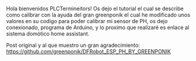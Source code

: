Hola bienvenidos PLCTermineitors! Os dejo el tutorial el cual se describe como calibrar con la ayuda del gran greenponik el cual he modificado unos valores en su codigo para poder calibrar mi sensor de PH, os dejo conexionado,
programa de Arduino, y lo proximo que realizaré es enlace al sistema domótico home assistant.






Post original y al que muestro un gran agradecimiento:
https://github.com/greenponik/DFRobot_ESP_PH_BY_GREENPONIK
